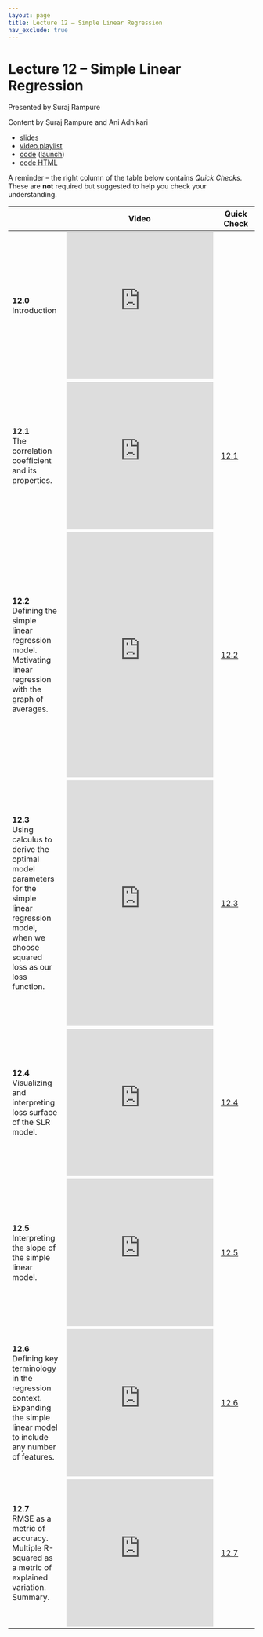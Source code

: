 ```yaml
---
layout: page
title: Lecture 12 – Simple Linear Regression
nav_exclude: true
---
```


# Lecture 12 – Simple Linear Regression

Presented by Suraj Rampure

Content by Suraj Rampure and Ani Adhikari

- [slides](https://docs.google.com/presentation/d/1jp-w5-BtagpTJH_F1KQ7aT_A5CPHIS0J4yF_vR3ubE4/edit?usp=sharing)
- [video playlist](https://www.youtube.com/playlist?list=PLQCcNQgUcDfqdg_WubE2qBPnSLSu1i5Pz)
- [code](https://github.com/DS-100/su21/tree/main/lec/lec12) ([launch](https://data100.datahub.berkeley.edu/hub/user-redirect/git-sync?repo=https://github.com/DS-100/su21&subPath=lec/lec12/&branch=main))
- [code HTML](../../resources/assets/lectures/lec12/lec12.html)

A reminder – the right column of the table below contains _Quick Checks_. These are **not** required but suggested to help you check your understanding.

<table>
<colgroup>
<col style="width: 25%" />
<col style="width: 25%" />
<col style="width: 25%" />
</colgroup>
<thead>
<tr class="header">
<th></th>
<th>Video</th>
<th>Quick Check</th>
</tr>
</thead>
<tbody>
<tr>
<td><strong>12.0</strong> <br>Introduction</td>
<td><iframe width="300" height="300" height src="https://www.youtube.com/embed/H9R3hjlYms0" frameborder="0" allow="accelerometer; autoplay; encrypted-media; gyroscope; picture-in-picture" allowfullscreen></iframe></td>
<td></td>
</tr>
<tr>
<td><strong>12.1</strong> <br>The correlation coefficient and its properties.</td>
<td><iframe width="300" height="300" height src="https://www.youtube.com/embed/vo9ey0DL1nk" frameborder="0" allow="accelerometer; autoplay; encrypted-media; gyroscope; picture-in-picture" allowfullscreen></iframe></td>
<td><a href="https://docs.google.com/forms/d/e/1FAIpQLSemqrkIXO-BPGEFsY3hYOx9nIJMtePnzzTxvXk75wj2dbpYGg/viewform" target="\_blank">12.1</a></td>
</tr>
<tr>
<td><strong>12.2</strong> <br>Defining the simple linear regression model. Motivating linear regression with the graph of averages.</td>
<td><iframe width="300" height="500" height src="https://www.youtube.com/embed/crDa6Y34r3A" frameborder="0" allow="accelerometer; autoplay; encrypted-media; gyroscope; picture-in-picture" allowfullscreen></iframe></td>
<td><a href="https://docs.google.com/forms/d/e/1FAIpQLSfXGIPWic8D4XbF4PLHvQdlLpR4Vunb6zZnb9Jgf-MSelOTpw/viewform" target="\_blank">12.2</a></td>
</tr>
<tr>
<td><strong>12.3</strong> <br>Using calculus to derive the optimal model parameters for the simple linear regression model, when we choose squared loss as our loss function.</td>
<td><iframe width="300" height="500" height src="https://www.youtube.com/embed/7hVK78Ir618" frameborder="0" allow="accelerometer; autoplay; encrypted-media; gyroscope; picture-in-picture" allowfullscreen></iframe></td>
<td><a href="https://docs.google.com/forms/d/e/1FAIpQLSdqvGRMl4j8HobKbLvF1ySG7L-jA8SGfyAZALIf383gq80rUg/viewform" target="\_blank">12.3</a></td>
</tr>
<tr>
<td><strong>12.4</strong> <br>Visualizing and interpreting loss surface of the SLR model.</td>
<td><iframe width="300" height="300" height src="https://www.youtube.com/embed/K3e19T_Z9JU" frameborder="0" allow="accelerometer; autoplay; encrypted-media; gyroscope; picture-in-picture" allowfullscreen></iframe></td>
<td><a href="https://docs.google.com/forms/d/e/1FAIpQLSeDA1q5twze8RJxy1YBBhLJIJrKKZQ44fe10QwwyyMQ2UVo-Q/viewform" target="\_blank">12.4</a></td>
</tr>
<tr>
<td><strong>12.5</strong> <br>Interpreting the slope of the simple linear model. </td>
<td><iframe width="300" height="300" height src="https://www.youtube.com/embed/dKI_lDXDzvI" frameborder="0" allow="accelerometer; autoplay; encrypted-media; gyroscope; picture-in-picture" allowfullscreen></iframe></td>
<td><a href="https://docs.google.com/forms/d/e/1FAIpQLSf8xtpXvOao30f92v03DmdMQeg8OtMSJQQR-1dwUmlK3T-kOw/viewform" target="\_blank">12.5</a></td>
</tr>
<tr>
<td><strong>12.6</strong> <br>Defining key terminology in the regression context. Expanding the simple linear model to include any number of features.</td>
<td><iframe width="300" height="300" height src="https://www.youtube.com/embed/LHbuY63Bh_0" frameborder="0" allow="accelerometer; autoplay; encrypted-media; gyroscope; picture-in-picture" allowfullscreen></iframe></td>
<td><a href="https://docs.google.com/forms/d/e/1FAIpQLSf31gfd-XNu2ll-FrWedu3hw5iH1x8YnkRMicc5Ww2NsvCtWA/viewform" target="\_blank">12.6</a></td>
</tr>
<tr>
<td><strong>12.7</strong> <br>RMSE as a metric of accuracy. Multiple R-squared as a metric of explained variation. Summary.</td>
<td><iframe width="300" height="300" height src="https://www.youtube.com/embed/1jLglngUYUM" frameborder="0" allow="accelerometer; autoplay; encrypted-media; gyroscope; picture-in-picture" allowfullscreen></iframe></td>
<td><a href="https://docs.google.com/forms/d/e/1FAIpQLScm2n1LNL8jVgs3AknX4rjkl9BlEa-PQuti4CpRHIXgqN5mtQ/viewform" target="\_blank">12.7</a></td>
</tr>

